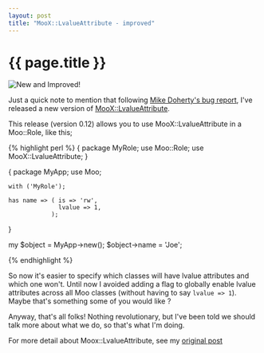 ```yaml
---
layout: post
title: "MooX::LvalueAttribute - improved"
---
```


# {{ page.title }}

![New and Improved!](/images/val_approuve.png "I borrowed the image from @yenzie -
 hope you don't mind, Yannick !")

Just a quick note to mention that following [Mike Doherty's bug report](https://github.com/dams/moox-lvalueattribute/issues/1), I've released a new version of [MooX::LvalueAttribute](https://metacpan.org/module/DAMS/MooX-LvalueAttribute-0.12/lib/Method/Generate/Accessor/Role/LvalueAttribute.pm).

This release (version 0.12) allows you to use MooX::LvalueAttribute in a Moo::Role, like this;

{% highlight perl %}
{
    package MyRole;
    use Moo::Role;
    use MooX::LvalueAttribute;
}

{
    package MyApp;
    use Moo;

    with ('MyRole');

    has name => ( is => 'rw',
                  lvalue => 1,
                );
}

my $object = MyApp->new();
$object->name = 'Joe';

{% endhighlight %}

So now it's easier to specify which classes will have lvalue attributes and
which one won't. Until now I avoided adding a flag to globally enable lvalue
attributes across all Moo classes (without having to say `lvalue => 1`). Maybe
that's something some of you would like ?

Anyway, that's all folks! Nothing revolutionary, but I've been told we should
talk more about what we do, so that's what I'm doing.

For more detail about Moox::LvalueAttribute, see my [original post](http://damien.krotkine.com/2013/02/11/lvalue-accessors-in-moo.html)


